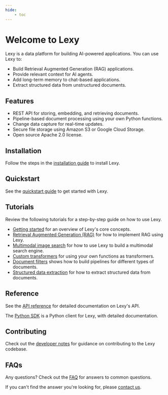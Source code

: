 ```yaml
---
hide:
    - toc
---
```


# Welcome to Lexy

Lexy is a data platform for building AI-powered applications. You can use Lexy to:

- Build Retrieval Augmented Generation (RAG) applications.
- Provide relevant context for AI agents.
- Add long-term memory to chat-based applications.
- Extract structured data from unstructured documents.

## Features

- REST API for storing, embedding, and retrieving documents.
- Pipeline-based document processing using your own Python functions.
- Change data capture for real-time updates.
- Secure file storage using Amazon S3 or Google Cloud Storage.
- Open source Apache 2.0 license.

## Installation

Follow the steps in the [installation guide](installation.md) to install Lexy.

## Quickstart

See the [quickstart guide](quickstart.md) to get started with Lexy.

## Tutorials

Review the following tutorials for a step-by-step guide on how to use Lexy.

- [Getting started](tutorials/index.md) for an overview of Lexy's core concepts.
- [Retrieval Augmented Generation (RAG)](tutorials/basic-rag.md) for how to implement RAG using Lexy.
- [Multimodal image search](tutorials/multimodal-image-search.md) for how to use Lexy to build a multimodal search engine.
- [Custom transformers](tutorials/custom-transformers.md) for using your own functions as transformers.
- [Document filters](tutorials/document-filters.md) shows how to build pipelines for different types of documents.
- [Structured data extraction](tutorials/structured-data-extraction.md) for how to extract structured data from documents.

## Reference

See the [API reference](reference/rest-api/index.md) for detailed documentation on Lexy's API.

The [Python SDK](reference/lexy_py/client.md) is a Python client for Lexy, with detailed documentation.

## Contributing

Check out the [developer notes](contributing.md) for guidance on contributing to the Lexy codebase.

## FAQs

Any questions? Check out the [FAQ](faq.md) for answers to common questions.

If you can't find the answer you're looking for, please [contact us](mailto:hello@lexy.ai).
